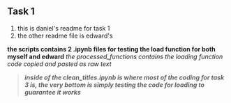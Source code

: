 ## Task 1

1. this is daniel's readme for task 1
2. the other readme file is edward's

**the scripts contains 2 .ipynb files for testing the load function for both myself and edward**
*the processed_functions contains the loading function code copied and pasted as raw text*

> ***inside of the clean_titles.ipynb is where most of the coding for task 3 is, the very bottom is simply testing the code for loading to guarantee it works***

